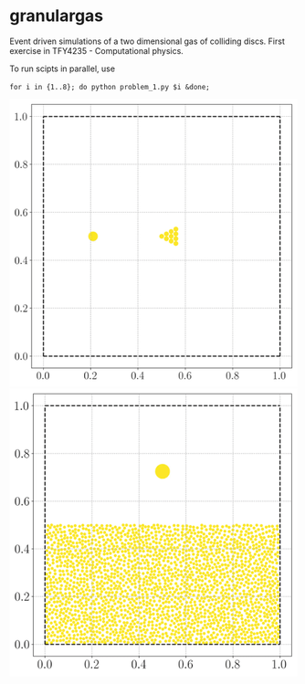 # granulargas
Event driven simulations of a two dimensional gas of colliding discs. First exercise in TFY4235 - Computational physics.

To run scipts in parallel, use

`for i in {1..8}; do python problem_1.py $i &done;`

![snooker](./fig/output.gif)
![crater](./fig/crater.gif)
